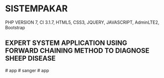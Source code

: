 # SISTEMPAKAR
PHP VERSION 7, CI 3.1.7, HTML5, CSS3, JQUERY, JAVASCRIPT, AdminLTE2, Bootstrap

EXPERT SYSTEM APPLICATION USING FORWARD CHAINING METHOD TO DIAGNOSE SHEEP DISEASE
--------------------------------------------------------------------------------------------
#   a p p  
 #   s a n g e r  
 #   a p p  
 